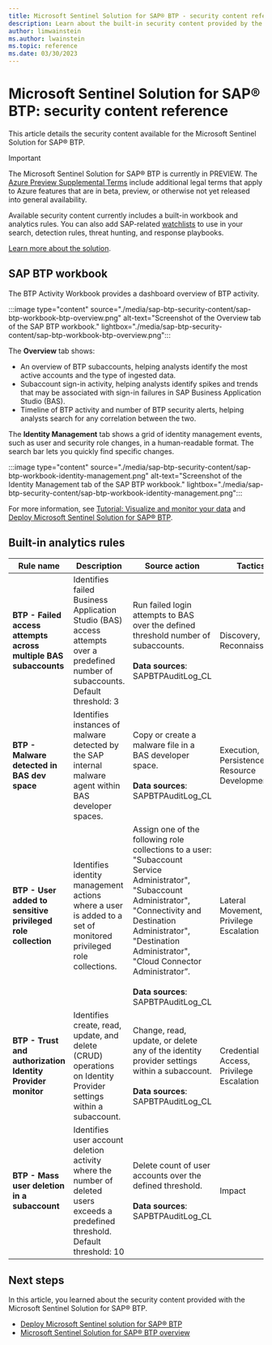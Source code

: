 ```yaml
---
title: Microsoft Sentinel Solution for SAP® BTP - security content reference
description: Learn about the built-in security content provided by the  Microsoft Sentinel Solution for SAP® BTP.
author: limwainstein
ms.author: lwainstein
ms.topic: reference
ms.date: 03/30/2023
---
```


#  Microsoft Sentinel Solution for SAP® BTP: security content reference

This article details the security content available for the Microsoft Sentinel Solution for SAP® BTP.

> [!IMPORTANT]
> The Microsoft Sentinel Solution for SAP® BTP is currently in PREVIEW. The [Azure Preview Supplemental Terms](https://azure.microsoft.com/support/legal/preview-supplemental-terms/) include additional legal terms that apply to Azure features that are in beta, preview, or otherwise not yet released into general availability.

Available security content currently includes a built-in workbook and analytics rules. You can also add SAP-related [watchlists](../watchlists.md) to use in your search, detection rules, threat hunting, and response playbooks.

[Learn more about the solution](sap-btp-solution-overview.md).

## SAP BTP workbook

The BTP Activity Workbook provides a dashboard overview of BTP activity. 

:::image type="content" source="./media/sap-btp-security-content/sap-btp-workbook-btp-overview.png" alt-text="Screenshot of the Overview tab of the SAP BTP workbook." lightbox="./media/sap-btp-security-content/sap-btp-workbook-btp-overview.png":::

The **Overview** tab shows: 

- An overview of BTP subaccounts, helping analysts identify the most active accounts and the type of ingested data. 
- Subaccount sign-in activity, helping analysts identify spikes and trends that may be associated with sign-in failures in SAP Business Application Studio (BAS). 
- Timeline of BTP activity and number of BTP security alerts, helping analysts search for any correlation between the two.
 
The **Identity Management** tab shows a grid of identity management events, such as user and security role changes, in a human-readable format. The search bar lets you quickly find specific changes.

:::image type="content" source="./media/sap-btp-security-content/sap-btp-workbook-identity-management.png" alt-text="Screenshot of the Identity Management tab of the SAP BTP workbook." lightbox="./media/sap-btp-security-content/sap-btp-workbook-identity-management.png":::

For more information, see [Tutorial: Visualize and monitor your data](../monitor-your-data.md) and [Deploy Microsoft Sentinel Solution for SAP® BTP](deploy-sap-btp-solution.md).

## Built-in analytics rules

| Rule name | Description | Source action | Tactics |
| --------- | --------- | --------- | --------- |
| **BTP - Failed access attempts across multiple BAS subaccounts** |Identifies failed Business Application Studio (BAS) access attempts over a predefined number of subaccounts.<br>Default threshold: 3 | Run failed login attempts to BAS over the defined threshold number of subaccounts. <br><br>**Data sources**: SAPBTPAuditLog_CL | Discovery, Reconnaissance |
| **BTP - Malware detected in BAS dev space** |Identifies instances of malware detected by the SAP internal malware agent within BAS developer spaces. | Copy or create a malware file in a BAS developer space. <br><br>**Data sources**: SAPBTPAuditLog_CL| Execution, Persistence, Resource Development |
| **BTP - User added to sensitive privileged role collection** |Identifies identity management actions where a user is added to a set of monitored privileged role collections. | Assign one of the following role collections to a user: "Subaccount Service Administrator", "Subaccount Administrator", "Connectivity and Destination Administrator", "Destination Administrator", "Cloud Connector Administrator”. <br><br>**Data sources**: SAPBTPAuditLog_CL | Lateral Movement, Privilege Escalation |
| **BTP - Trust and authorization Identity Provider monitor** |Identifies create, read, update, and delete (CRUD) operations on Identity Provider settings within a subaccount. | Change, read, update, or delete any of the identity provider settings within a subaccount. <br><br>**Data sources**: SAPBTPAuditLog_CL | Credential Access, Privilege Escalation |
| **BTP - Mass user deletion in a subaccount** |Identifies user account deletion activity where the number of deleted users exceeds a predefined threshold.<br>Default threshold: 10 | Delete count of user accounts over the defined threshold. <br><br>**Data sources**: SAPBTPAuditLog_CL | Impact |

## Next steps

In this article, you learned about the security content provided with the Microsoft Sentinel Solution for SAP® BTP.

- [Deploy Microsoft Sentinel solution for SAP® BTP](deploy-sap-btp-solution.md)
- [Microsoft Sentinel Solution for SAP® BTP overview](sap-btp-solution-overview.md)
